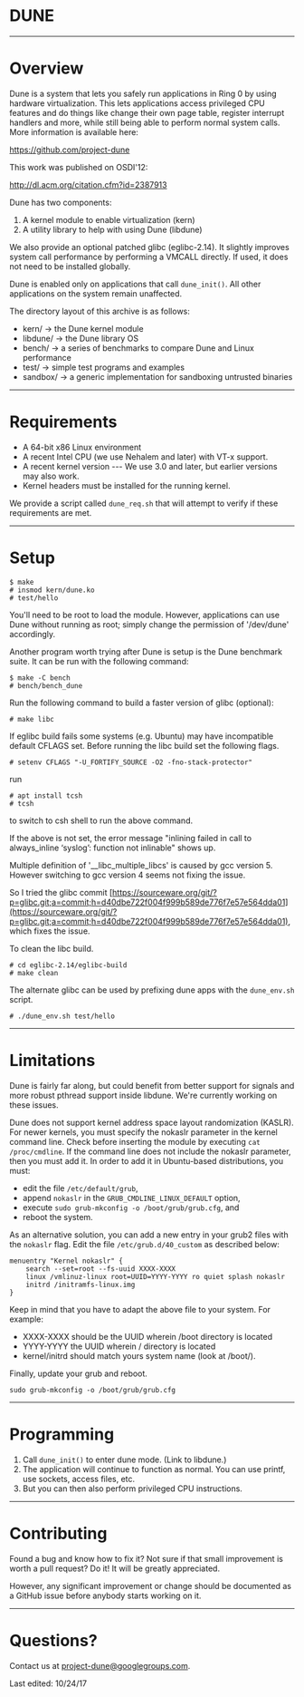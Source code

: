 # DUNE

----
# Overview

Dune is a system that lets you safely run applications in Ring 0 by using
hardware virtualization.  This lets applications access privileged CPU features
and do things like change their own page table, register interrupt handlers and
more, while still being able to perform normal system calls.  More information
is available here:

https://github.com/project-dune

This work was published on OSDI'12:

http://dl.acm.org/citation.cfm?id=2387913

Dune has two components:

1. A kernel module to enable virtualization (kern)
2. A utility library to help with using Dune (libdune)

We also provide an optional patched glibc (eglibc-2.14). It slightly
improves system call performance by performing a VMCALL directly.
If used, it does not need to be installed globally.

Dune is enabled only on applications that call `dune_init()`. All other
applications on the system remain unaffected.

The directory layout of this archive is as follows:

* kern/    -> the Dune kernel module
* libdune/ -> the Dune library OS
* bench/   -> a series of benchmarks to compare Dune and Linux performance
* test/    -> simple test programs and examples
* sandbox/ -> a generic implementation for sandboxing untrusted binaries

----
# Requirements

* A 64-bit x86 Linux environment
* A recent Intel CPU (we use Nehalem and later) with VT-x support.
* A recent kernel version --- We use 3.0 and later, but earlier versions
  may also work.
* Kernel headers must be installed for the running kernel.

We provide a script called `dune_req.sh` that will attempt to verify
if these requirements are met.

----
# Setup

```
$ make
# insmod kern/dune.ko
# test/hello
```

You'll need to be root to load the module. However, applications can use
Dune without running as root; simply change the permission of '/dev/dune'
accordingly.

Another program worth trying after Dune is setup is the Dune benchmark suite.
It can be run with the following command:

```
$ make -C bench
# bench/bench_dune
```

Run the following command to build a faster version of glibc (optional):

```
# make libc
```

If eglibc build fails some systems (e.g. Ubuntu) may have incompatible default
CFLAGS set.  Before running the libc build set the following flags.

```
# setenv CFLAGS "-U_FORTIFY_SOURCE -O2 -fno-stack-protector"
```

run
```
# apt install tcsh
# tcsh
```
to switch to csh shell to run the above command.

If the above is not set, the error message "inlining failed in call to always_inline ‘syslog’: function not inlinable" shows up.

Multiple definition of '__libc_multiple_libcs' is caused by gcc version 5. However switching to gcc version 4 seems not fixing the issue.

So I tried the glibc commit [https://sourceware.org/git/?p=glibc.git;a=commit;h=d40dbe722f004f999b589de776f7e57e564dda01](https://sourceware.org/git/?p=glibc.git;a=commit;h=d40dbe722f004f999b589de776f7e57e564dda01), which fixes the issue.

To clean the libc build.
```
# cd eglibc-2.14/eglibc-build
# make clean
```

The alternate glibc can be used by prefixing dune apps with the `dune_env.sh` script.
```
# ./dune_env.sh test/hello
```

----
# Limitations

Dune is fairly far along, but could benefit from better support for signals
and more robust pthread support inside libdune. We're currently working on
these issues.

Dune does not support kernel address space layout randomization (KASLR). For
newer kernels, you must specify the nokaslr parameter in the kernel command
line. Check before inserting the module by executing `cat /proc/cmdline`. If
the command line does not include the nokaslr parameter, then you must add it.
In order to add it in Ubuntu-based distributions, you must:

* edit the file `/etc/default/grub`,
* append `nokaslr` in the `GRUB_CMDLINE_LINUX_DEFAULT` option,
* execute `sudo grub-mkconfig -o /boot/grub/grub.cfg`, and
* reboot the system.

As an alternative solution, you can add a new entry in your grub2 files with
the `nokaslr` flag. Edit the file `/etc/grub.d/40_custom` as described below:

```
menuentry "Kernel nokaslr" {
    search --set=root --fs-uuid XXXX-XXXX
    linux /vmlinuz-linux root=UUID=YYYY-YYYY ro quiet splash nokaslr
    initrd /initramfs-linux.img
}

```

Keep in mind that you have to adapt the above file to your system. For
example:

* XXXX-XXXX should be the UUID wherein /boot directory is located
* YYYY-YYYY the UUID wherein / directory is located
* kernel/initrd should match yours system name (look at /boot/). 

Finally, update your grub and reboot.

```
sudo grub-mkconfig -o /boot/grub/grub.cfg
```
----
# Programming

1. Call `dune_init()` to enter dune mode.  (Link to libdune.)
2. The application will continue to function as normal.  You can use printf,
   use sockets, access files, etc.
3. But you can then also perform privileged CPU instructions.

----
# Contributing

Found a bug and know how to fix it? Not sure if that small improvement is
worth a pull request? Do it! It will be greatly appreciated.

However, any significant improvement or change should be documented as a
GitHub issue before anybody starts working on it.

----
# Questions?

Contact us at project-dune@googlegroups.com.

Last edited: 10/24/17
